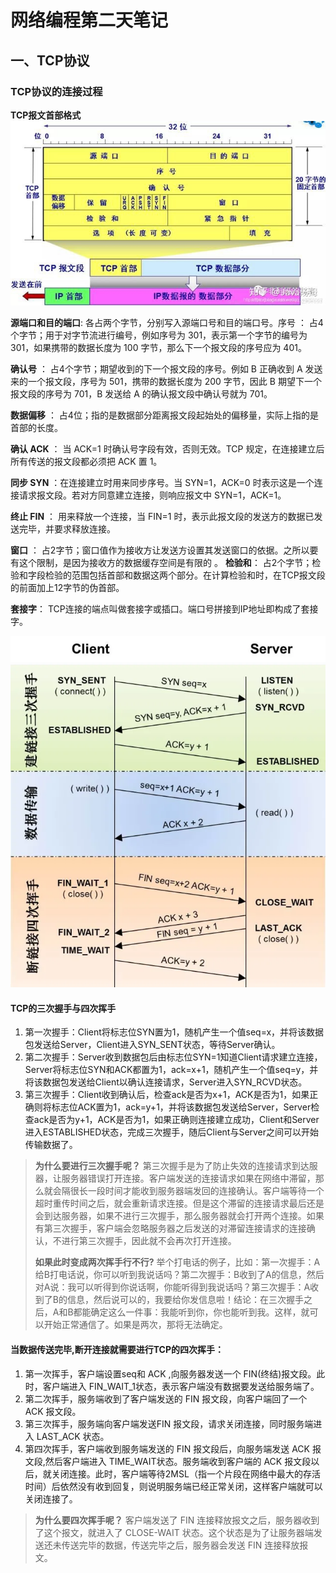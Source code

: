# 网络编程第二天笔记
## 一、TCP协议
### TCP协议的连接过程

**TCP报文首部格式**
![TCP Head](<image/tcp Head.png>)



**源端口和目的端口**: 各占两个字节，分别写入源端口号和目的端口号。序号 ： 占4个字节；用于对字节流进行编号，例如序号为 301，表示第一个字节的编号为 301，如果携带的数据长度为 100 字节，那么下一个报文段的序号应为 401。

**确认号** ： 占4个字节；期望收到的下一个报文段的序号。例如 B 正确收到 A 发送来的一个报文段，序号为 501，携带的数据长度为 200 字节，因此 B 期望下一个报文段的序号为 701，B 发送给 A 的确认报文段中确认号就为 701。

**数据偏移** ： 占4位；指的是数据部分距离报文段起始处的偏移量，实际上指的是首部的长度。

**确认 ACK** ： 当 ACK=1 时确认号字段有效，否则无效。TCP 规定，在连接建立后所有传送的报文段都必须把 ACK 置 1。

**同步 SYN** ：在连接建立时用来同步序号。当 SYN=1，ACK=0 时表示这是一个连接请求报文段。若对方同意建立连接，则响应报文中 SYN=1，ACK=1。

**终止 FIN** ： 用来释放一个连接，当 FIN=1 时，表示此报文段的发送方的数据已发送完毕，并要求释放连接。

**窗口** ： 占2字节；窗口值作为接收方让发送方设置其发送窗口的依据。之所以要有这个限制，是因为接收方的数据缓存空间是有限的
。
**检验和**： 占2个字节；检验和字段检验的范围包括首部和数据这两个部分。在计算检验和时，在TCP报文段的前面加上12字节的伪首部。

**套接字**： TCP连接的端点叫做套接字或插口。端口号拼接到IP地址即构成了套接字。


![TCP Connection](<image/TCP Connecttion.png>)

#### TCP的三次握手与四次挥手

1. 第一次握手：Client将标志位SYN置为1，随机产生一个值seq=x，并将该数据包发送给Server，Client进入SYN_SENT状态，等待Server确认。
2. 第二次握手：Server收到数据包后由标志位SYN=1知道Client请求建立连接，Server将标志位SYN和ACK都置为1，ack=x+1，随机产生一个值seq=y，并将该数据包发送给Client以确认连接请求，Server进入SYN_RCVD状态。
3. 第三次握手：Client收到确认后，检查ack是否为x+1，ACK是否为1，如果正确则将标志位ACK置为1，ack=y+1，并将该数据包发送给Server，Server检查ack是否为y+1，ACK是否为1，如果正确则连接建立成功，Client和Server进入ESTABLISHED状态，完成三次握手，随后Client与Server之间可以开始传输数据了。

>**为什么要进行三次握手呢？** 
第三次握手是为了防止失效的连接请求到达服器，让服务器错误打开连接。客户端发送的连接请求如果在网络中滞留，那么就会隔很长一段时间才能收到服务器端发回的连接确认。客户端等待一个超时重传时间之后，就会重新请求连接。但是这个滞留的连接请求最后还是会到达服务器，如果不进行三次握手，那么服务器就会打开两个连接。如果有第三次握手，客户端会忽略服务器之后发送的对滞留连接请求的连接确认，不进行第三次握手，因此就不会再次打开连接。
>
>__如果此时变成两次挥手行不行?__
举个打电话的例子，比如：第一次握手：A给B打电话说，你可以听到我说话吗？第二次握手：B收到了A的信息，然后对A说：我可以听得到你说话啊，你能听得到我说话吗？第三次握手：A收到了B的信息，然后说可以的，我要给你发信息啦！结论：在三次握手之后，A和B都能确定这么一件事：我能听到你，你也能听到我。这样，就可以开始正常通信了。如果是两次，那将无法确定。

#### 当数据传送完毕,断开连接就需要进行TCP的四次挥手：

1. 第一次挥手，客户端设置seq和 ACK ,向服务器发送一个 FIN(终结)报文段。此时，客户端进入 FIN_WAIT_1状态，表示客户端没有数据要发送给服务端了。
2. 第二次挥手，服务端收到了客户端发送的 FIN 报文段，向客户端回了一个 ACK 报文段。
3. 第三次挥手，服务端向客户端发送FIN 报文段，请求关闭连接，同时服务端进入 LAST_ACK 状态。
4. 第四次挥手，客户端收到服务端发送的 FIN 报文段后，向服务端发送 ACK 报文段,然后客户端进入 TIME_WAIT状态。服务端收到客户端的 ACK 报文段以后，就关闭连接。此时，客户端等待2MSL（指一个片段在网络中最大的存活时间）后依然没有收到回复，则说明服务端已经正常关闭，这样客户端就可以关闭连接了。

> **为什么要四次挥手呢？**
> 客户端发送了 FIN 连接释放报文之后，服务器收到了这个报文，就进入了 CLOSE-WAIT 状态。这个状态是为了让服务器端发送还未传送完毕的数据，传送完毕之后，服务器会发送 FIN 连接释放报文。



